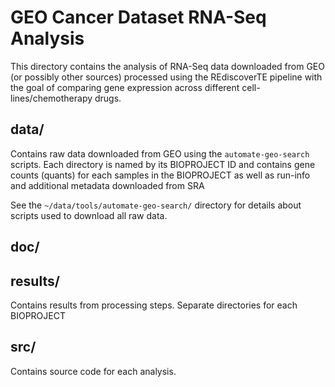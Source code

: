 # GEO Cancer Dataset RNA-Seq Analysis

This directory contains the analysis of RNA-Seq data downloaded from GEO (or 
possibly other sources) processed using the REdiscoverTE pipeline with the goal 
of comparing gene expression across different cell-lines/chemotherapy drugs. 

## data/ 

Contains raw data downloaded from GEO using the `automate-geo-search` scripts. 
Each directory is named by its BIOPROJECT ID and contains gene counts (quants)
for each samples in the BIOPROJECT as well as run-info and additional metadata
downloaded from SRA

See the `~/data/tools/automate-geo-search/` directory for details about scripts
used to download all raw data.

## doc/ 

## results/

Contains results from processing steps. Separate directories for each BIOPROJECT

## src/

Contains source code for each analysis.
